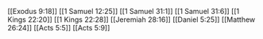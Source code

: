 [[Exodus 9:18]]
[[1 Samuel 12:25]]
[[1 Samuel 31:1]]
[[1 Samuel 31:6]]
[[1 Kings 22:20]]
[[1 Kings 22:28]]
[[Jeremiah 28:16]]
[[Daniel 5:25]]
[[Matthew 26:24]]
[[Acts 5:5]]
[[Acts 5:9]]
